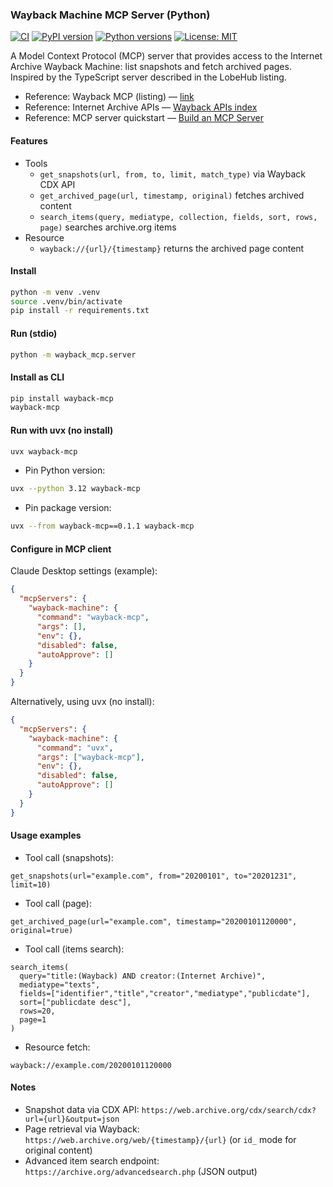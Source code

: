 ### Wayback Machine MCP Server (Python)

[![CI](https://github.com/sisilet/wayback-mcp/actions/workflows/ci.yml/badge.svg?branch=main)](https://github.com/sisilet/wayback-mcp/actions/workflows/ci.yml)
[![PyPI version](https://img.shields.io/pypi/v/wayback-mcp.svg)](https://pypi.org/project/wayback-mcp/)
[![Python versions](https://img.shields.io/pypi/pyversions/wayback-mcp.svg)](https://pypi.org/project/wayback-mcp/)
[![License: MIT](https://img.shields.io/badge/License-MIT-yellow.svg)](LICENSE)

A Model Context Protocol (MCP) server that provides access to the Internet Archive Wayback Machine: list snapshots and fetch archived pages. Inspired by the TypeScript server described in the LobeHub listing.

- Reference: Wayback MCP (listing) — [link](https://lobehub.com/mcp/cyreslab-ai-wayback-mcp-server)
- Reference: Internet Archive APIs — [Wayback APIs index](https://archive.org/developers/index-apis.html)
- Reference: MCP server quickstart — [Build an MCP Server](https://modelcontextprotocol.io/quickstart/server)

#### Features
- Tools
  - `get_snapshots(url, from, to, limit, match_type)` via Wayback CDX API
  - `get_archived_page(url, timestamp, original)` fetches archived content
  - `search_items(query, mediatype, collection, fields, sort, rows, page)` searches archive.org items
- Resource
  - `wayback://{url}/{timestamp}` returns the archived page content

#### Install
```bash
python -m venv .venv
source .venv/bin/activate
pip install -r requirements.txt
```

#### Run (stdio)
```bash
python -m wayback_mcp.server
```
#### Install as CLI
```bash
pip install wayback-mcp
wayback-mcp
```

#### Run with uvx (no install)
```bash
uvx wayback-mcp
```

- Pin Python version:
```bash
uvx --python 3.12 wayback-mcp
```

- Pin package version:
```bash
uvx --from wayback-mcp==0.1.1 wayback-mcp
```


#### Configure in MCP client
Claude Desktop settings (example):
```json
{
  "mcpServers": {
    "wayback-machine": {
      "command": "wayback-mcp",
      "args": [],
      "env": {},
      "disabled": false,
      "autoApprove": []
    }
  }
}
```

Alternatively, using uvx (no install):
```json
{
  "mcpServers": {
    "wayback-machine": {
      "command": "uvx",
      "args": ["wayback-mcp"],
      "env": {},
      "disabled": false,
      "autoApprove": []
    }
  }
}
```

#### Usage examples
- Tool call (snapshots):
```
get_snapshots(url="example.com", from="20200101", to="20201231", limit=10)
```
- Tool call (page):
```
get_archived_page(url="example.com", timestamp="20200101120000", original=true)
```
- Tool call (items search):
```
search_items(
  query="title:(Wayback) AND creator:(Internet Archive)",
  mediatype="texts",
  fields=["identifier","title","creator","mediatype","publicdate"],
  sort=["publicdate desc"],
  rows=20,
  page=1
)
```
- Resource fetch:
```
wayback://example.com/20200101120000
```

#### Notes
- Snapshot data via CDX API: `https://web.archive.org/cdx/search/cdx?url={url}&output=json`
- Page retrieval via Wayback: `https://web.archive.org/web/{timestamp}/{url}` (or `id_` mode for original content)
- Advanced item search endpoint: `https://archive.org/advancedsearch.php` (JSON output)
